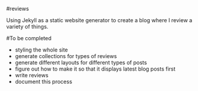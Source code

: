 #reviews

Using Jekyll as a static website generator to create a blog where I review a variety of things.

#To be completed
* styling the whole site
* generate collections for types of reviews
* generate different layouts for different types of posts
* figure out how to make it so that it displays latest blog posts first
* write reviews
* document this process
